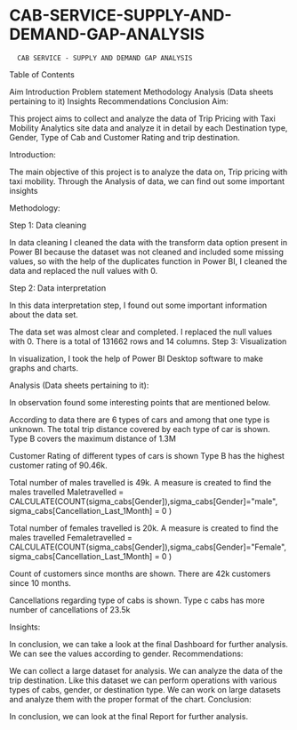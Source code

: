 # CAB-SERVICE-SUPPLY-AND-DEMAND-GAP-ANALYSIS
      CAB SERVICE - SUPPLY AND DEMAND GAP ANALYSIS

 Table of Contents

Aim
Introduction
Problem statement
Methodology
Analysis (Data sheets pertaining to it)
Insights
Recommendations
Conclusion
Aim:

This project aims to collect and analyze the data of Trip Pricing with Taxi Mobility Analytics site data and analyze it in detail by each Destination type, Gender, Type of Cab and Customer Rating and trip destination.

Introduction:

The main objective of this project is to analyze the data on, Trip pricing with taxi mobility. Through the Analysis of data, we can find out some important insights

Methodology:

Step 1: Data cleaning

In data cleaning I cleaned the data with the transform data option present in Power BI because the dataset was not cleaned and included some missing values, so with the help of the duplicates function in Power BI, I cleaned the data and replaced the null values with 0.

Step 2: Data interpretation

In this data interpretation step, I found out some important information about the data set.

The data set was almost clear and completed.
I replaced the null values with 0.
There is a total of 131662 rows and 14 columns.
Step 3: Visualization

In visualization, I took the help of Power BI Desktop software to make graphs and charts.

Analysis (Data sheets pertaining to it):

In observation found some interesting points that are mentioned below.

According to data there are 6 types of cars and among that one type is unknown.
The total trip distance covered by each type of car is shown.
Type B covers the maximum distance of 1.3M
 

Customer Rating of different types of cars is shown
Type B has the highest customer rating of 90.46k.
 

Total number of males travelled is 49k.
A measure is created to find the males travelled
Maletravelled = CALCULATE(COUNT(sigma_cabs[Gender]),sigma_cabs[Gender]="male", sigma_cabs[Cancellation_Last_1Month] = 0  )

 

 

Total number of females travelled is 20k.
A measure is created to find the males travelled
Femaletravelled = CALCULATE(COUNT(sigma_cabs[Gender]),sigma_cabs[Gender]="Female", sigma_cabs[Cancellation_Last_1Month] = 0  )

      

Count of customers since months are shown.
There are 42k customers since 10 months.
 

Cancellations regarding type of cabs is shown.
Type c cabs has more number of cancellations of 23.5k
 

Insights:

In conclusion, we can take a look at the final Dashboard for further analysis.
We can see the values according to gender.
Recommendations:

We can collect a large dataset for analysis.
We can analyze the data of the trip destination.
Like this dataset we can perform operations with various types of cabs, gender, or destination type.
We can work on large datasets and analyze them with the proper format of the chart.
Conclusion:

In conclusion, we can look at the final Report for further analysis.
